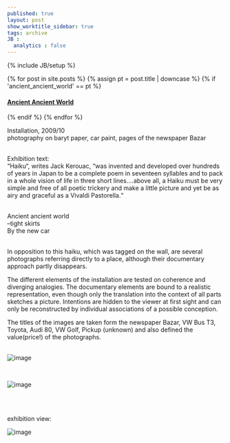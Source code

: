 ```yaml
---
published: true
layout: post
show_worktitle_sidebar: true
tags: archive
JB :
  analytics : false
---
```


{% include JB/setup %}


{% for post in site.posts %}
    {% assign pt = post.title | downcase %}
    {% if 'ancient_ancient_world' == pt %}
<h4><a href="{{ BASE_PATH }}{{ post.url }}">Ancient Ancient World</a></h4>
    {% endif %}
{% endfor %}

<p>
Installation, 2009/10<br />
photography on baryt paper, car paint, pages of the newspaper Bazar<br /><br />

Exhibition text:<br />
“Haiku“, writes Jack Kerouac, “was invented and developed over hundreds of years in Japan to be a complete poem in seventeen syllables and to pack in a whole vision of life in three short lines....above all, a Haiku must be very simple and free of all poetic trickery and make a little picture and yet be as airy and graceful as a Vivaldi Pastorella.“<br /><br />

Ancient ancient world<br />
–tight skirts<br />
By the new car<br /><br />

In opposition to this haiku, which was tagged on the wall, are several photographs referring directly to a place, although their documentary approach partly disappears.<br />

The different elements of the installation are tested on coherence and diverging analogies. The documentary elements are bound to a realistic representation, even though only the translation into the context of all parts sketches a picture. Intentions are hidden to the viewer at first sight and can only be reconstructed by individual associations of a possible conception.<br />

The titles of the images are taken form the newspaper Bazar, VW Bus T3, Toyota, Audi 80, VW Golf, Pickup (unknown) and also defined the value(price!) of the photographs.<br /><br />
</p>

<img src="{{ site.url }}/images/ancient1.jpg" alt="image">
<p>&nbsp;</p>
<img src="{{ site.url }}/images/ancient2.jpg" alt="image">
<p>&nbsp;</p>
<p> <br />exhibition view:<br /></p>
<img src="{{ site.url }}/images/ancient_exhib.jpg" alt="image">
